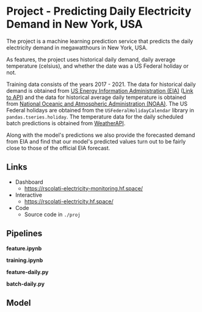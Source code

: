 # Project - Predicting Daily Electricity Demand in New York, USA

The project is a machine learning prediction service that predicts the daily electricity demand in megawatthours in New York, USA. 

As features, the project uses historical daily demand, daily average temperature (celsius), and whether the date was a US Federal holiday or not. 

Training data consists of the years 2017 - 2021. The data for historical daily demand is obtained from [US Energy Information Administration (EIA)](https://www.eia.gov/) ([Link to API](https://www.eia.gov/opendata/browser/electricity/rto/daily-region-data)) and the data for historical average daily temperature is obtained from [National Oceanic and Atmospheric Administration (NOAA)](https://www.noaa.gov/). The US Federal holidays are obtained from the `USFederalHolidayCalendar` library in `pandas.tseries.holiday`. The temperature data for the daily scheduled batch predictions is obtained from [WeatherAPI](https://api.weatherapi.com/).

Along with the model's predictions we also provide the forecasted demand from EIA and find that our model's predicted values turn out to be fairly close to those of the official EIA forecast.

## Links
- Dashboard
    - https://rscolati-electricity-monitoring.hf.space/
- Interactive
    - https://rscolati-electricity.hf.space/
- Code
    - Source code in `./proj`

## Pipelines

**feature.ipynb**


**training.ipynb**


**feature-daily.py**


**batch-daily.py**


## Model